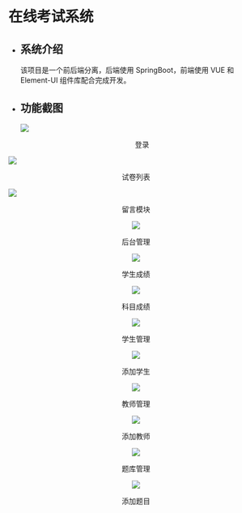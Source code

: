 # 在线考试系统

* ## 系统介绍
  
     该项目是一个前后端分离，后端使用 SpringBoot，前端使用 VUE 和 Element-UI 组件库配合完成开发。

* ## 功能截图
  
  ![](picture\2024-06-16-18-01-57-895H1K_5_XEY`H]T7_XQ@IU.png)
  
  <center>登录</center>

![](picture\2024-06-16-18-02-43-WT@YL7{94FMM7`3ZO12I87E.png)

<center>试卷列表</center>



![](picture\2024-06-16-18-10-04-image.png)

<center>留言模块<center/>

![](picture\2024-06-16-18-03-17-AIS_K8IE}MIXK3@DXXASJYH.png)

<center>后台管理</center>

![](picture\2024-06-16-18-05-15-image.png)

<center>学生成绩</center>

![](picture\2024-06-16-18-05-27-image.png)

<center>科目成绩</center>

![](picture\2024-06-16-18-05-59-image.png)

<center>学生管理</center>

![](picture\2024-06-16-18-06-46-image.png)

<center>添加学生</center>

![](picture\2024-06-16-18-06-20-image.png)

<center>教师管理</center>

![](picture\2024-06-16-18-08-06-image.png)

<center>添加教师</center>

![](picture\2024-06-16-18-08-42-image.png)

<center>题库管理</center>

![](picture\2024-06-16-18-09-07-image.png)

<center>添加题目</center>
